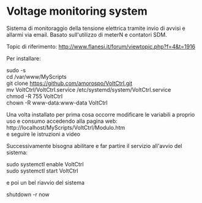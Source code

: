 # Voltage monitoring system

Sistema di monitoraggio della tensione elettrica tramite invio di avvisi e allarmi via email. Basato sull'utilizzo di meterN e contatori SDM.

Topic di riferimento: http://www.flanesi.it/forum/viewtopic.php?f=4&t=1916


Per installare:

sudo -s<br>
cd /var/www/MyScripts<br>
git clone https://github.com/amorospo/VoltCtrl.git<br>
mv VoltCtrl/VoltCtrl.service /etc/systemd/system/VoltCtrl.service<br>
chmod -R 755 VoltCtrl<br>
chown -R www-data:www-data VoltCtrl<br>

Una volta installato per prima cosa occorre modificare le variabili a proprio uso e consumo accedendo alla pagina web:<br>
http://localhost/MyScripts/VoltCtrl/Modulo.htm<br>
e seguire le istruzioni a video

Successivamente bisogna abilitare e far partire il servizio all'avvio del sistema:

sudo systemctl enable VoltCtrl<br>
sudo systemctl start VoltCtrl<br>

e poi un bel riavvio del sistema

shutdown -r now<br>
